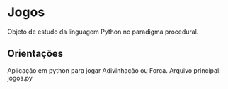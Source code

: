 # Jogos
Objeto de estudo da linguagem Python no paradigma procedural.

## Orientações
Aplicação em python para jogar Adivinhação ou Forca.
Arquivo principal: jogos.py